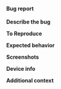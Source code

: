 #### Bug report

**Describe the bug**  
<!--- A clear and concise description of what the bug is. -->

**To Reproduce**  
<!--- Steps to reproduce the behavior -->

**Expected behavior**  
<!--- A clear and concise description of what you expected to happen. -->

**Screenshots**  
<!--- If applicable, add screenshots to help explain your problem. -->

**Device info**
<!--- if necessray, add information about device, OS, browser, version, display resolution, etc. -->

**Additional context**  
<!--- Add any other context about the problem here. -->
